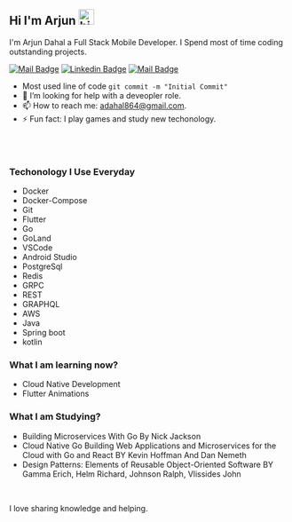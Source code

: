 ## Hi I'm Arjun  <img src="https://user-images.githubusercontent.com/1303154/88677602-1635ba80-d120-11ea-84d8-d263ba5fc3c0.gif" width="28px" alt="hi">

I'm Arjun Dahal a Full Stack Mobile Developer. I Spend most of time coding outstanding projects.

[![Mail Badge](https://img.shields.io/badge/-ArjunDahal-e74c3c?style=flat&labelColor=e74c3c&logo=youtube&logoColor=white)](https://www.youtube.com/channel/UCo0GpcL69dGBfnSG-tn_0KA) [![Linkedin Badge](https://img.shields.io/badge/-ArjunDahal-0e76a8?style=flat&labelColor=0e76a8&logo=linkedin&logoColor=white)](https://www.linkedin.com/in/arjun-dahal-6b7995176/) [![Mail Badge](https://img.shields.io/badge/-adahal864-c0392b?style=flat&labelColor=c0392b&logo=gmail&logoColor=white)](mailto:adahal864@gmail.com)

-    Most used line of code `git commit -m "Initial Commit"`
- 🤔 I’m looking for help with a deveopler role.
- 📫 How to reach me: adahal864@gmail.com.
- ⚡ Fun fact: I play games and study new techonology.

<br/>


<br/>

### Techonology I Use Everyday
- Docker
- Docker-Compose
- Git
- Flutter
- Go
- GoLand
- VSCode
- Android Studio
- PostgreSql
- Redis
- GRPC
- REST
- GRAPHQL
- AWS
- Java
- Spring boot
- kotlin
### What I am learning now?
- Cloud Native Development
- Flutter Animations

### What I am Studying?
- Building Microservices With Go By Nick Jackson
- Cloud Native Go  Building Web Applications and Microservices for the Cloud with Go and React BY Kevin Hoffman And Dan Nemeth
- Design Patterns: Elements of Reusable Object-Oriented Software BY Gamma Erich, Helm Richard, Johnson Ralph, Vlissides John

<br/>

I love sharing knowledge and helping.
